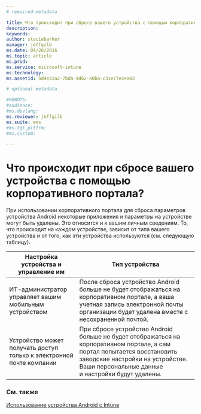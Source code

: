 ```yaml
---
# required metadata

title: Что происходит при сбросе вашего устройства с помощью корпоративного портала? | Microsoft Intune
description:
keywords:
author: staciebarker
manager: jeffgilb
ms.date: 04/28/2016
ms.topic: article
ms.prod:
ms.service: microsoft-intune
ms.technology:
ms.assetid: 5d4e31a2-7bda-4d62-a0ba-c31e77ecea03

# optional metadata

#ROBOTS:
#audience:
#ms.devlang:
ms.reviewer: jeffgilb
ms.suite: ems
#ms.tgt_pltfrm:
#ms.custom:

---
```



# Что происходит при сбросе вашего устройства с помощью корпоративного портала?

При использовании корпоративного портала для сброса параметров устройства Android некоторые приложения и параметры на устройстве могут быть удалены. Это относится и к вашим личным сведениям. То, что происходит на каждом устройстве, зависит от типа вашего устройства и от того, как эти устройства используются (см. следующую таблицу).

|Настройка устройства и управление им|Тип устройства|
|---------------------------------------|---------------|
|ИТ-администратор управляет вашим мобильным устройством|После сброса устройство Android больше не будет отображаться на корпоративном портале, а ваша учетная запись электронной почты организации будет удалена вместе с несохраненной почтой.|
|Устройство может получать доступ только к электронной почте компании|При сбросе устройство Android больше не будет отображаться на корпоративном портале, а сам портал попытается восстановить заводские настройки на устройстве. Ваши персональные данные и настройки будут удалены.|

### См. также
[Использование устройства Android с Intune](using-your-android-device-with-intune.md)

<!--HONumber=May16_HO2-->


